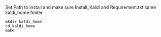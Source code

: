 Set Path to install and make sure Install_Kaldi and Requirement.txt same kaldi_home folder
```
mkdir kaldi_home
cd kaldi_home
make
```
